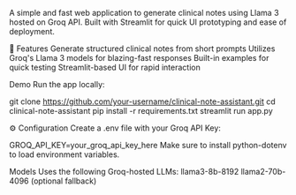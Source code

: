 A simple and fast web application to generate clinical notes using Llama 3 hosted on Groq API. Built with Streamlit for quick UI prototyping and ease of deployment.

🔧 Features
Generate structured clinical notes from short prompts
Utilizes Groq's Llama 3 models for blazing-fast responses
Built-in examples for quick testing
Streamlit-based UI for rapid interaction

Demo
Run the app locally:

git clone https://github.com/your-username/clinical-note-assistant.git
cd clinical-note-assistant
pip install -r requirements.txt
streamlit run app.py

⚙️ Configuration
Create a .env file with your Groq API Key:


GROQ_API_KEY=your_groq_api_key_here
Make sure to install python-dotenv to load environment variables.

Models
Uses the following Groq-hosted LLMs:
llama3-8b-8192
llama2-70b-4096 (optional fallback)
